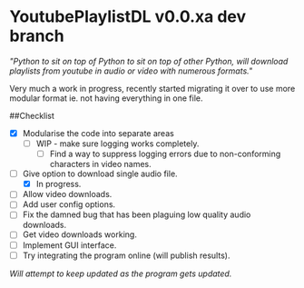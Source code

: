 # YoutubePlaylistDL v0.0.xa dev branch
*"Python to sit on top of Python to sit on top of other Python, will download playlists from youtube in audio or video with numerous formats."*

Very much a work in progress, recently started migrating it over to use more modular format ie. not having everything in one file.

##Checklist
- [x] Modularise the code into separate areas
    - [ ] WIP - make sure logging works completely.
        - [ ] Find a way to suppress logging errors due to non-conforming characters in video names.
- [ ] Give option to download single audio file.
    - [x] In progress.
- [ ] Allow video downloads.
- [ ] Add user config options.
- [ ] Fix the damned bug that has been plaguing low quality audio downloads.
- [ ] Get video downloads working.
- [ ] Implement GUI interface. 
- [ ] Try integrating the program online (will publish results).

*Will attempt to keep updated as the program gets updated.*